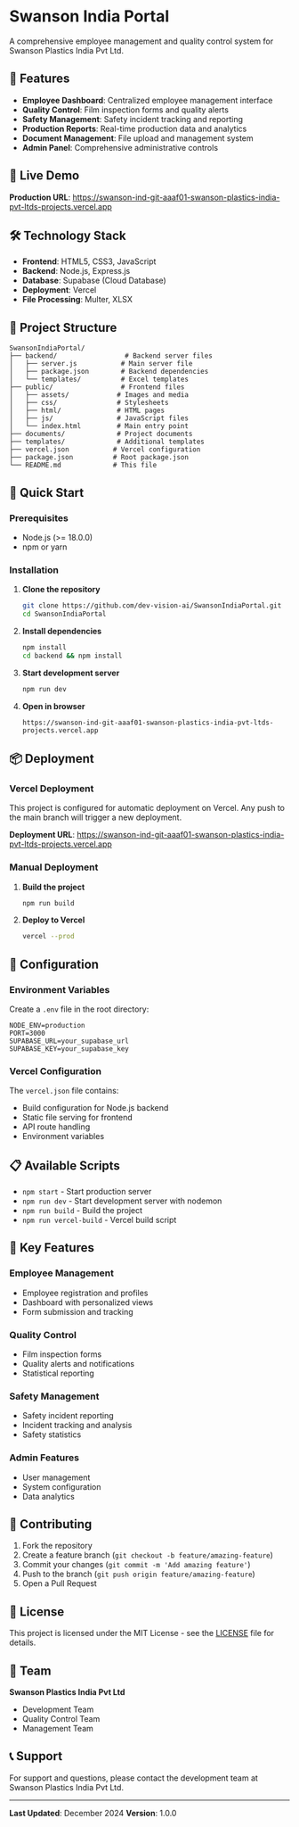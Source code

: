 # Swanson India Portal

A comprehensive employee management and quality control system for Swanson Plastics India Pvt Ltd.

## 🌟 Features

- **Employee Dashboard**: Centralized employee management interface
- **Quality Control**: Film inspection forms and quality alerts
- **Safety Management**: Safety incident tracking and reporting
- **Production Reports**: Real-time production data and analytics
- **Document Management**: File upload and management system
- **Admin Panel**: Comprehensive administrative controls

## 🚀 Live Demo

**Production URL**: https://swanson-ind-git-aaaf01-swanson-plastics-india-pvt-ltds-projects.vercel.app

## 🛠️ Technology Stack

- **Frontend**: HTML5, CSS3, JavaScript
- **Backend**: Node.js, Express.js
- **Database**: Supabase (Cloud Database)
- **Deployment**: Vercel
- **File Processing**: Multer, XLSX

## 📁 Project Structure

```
SwansonIndiaPortal/
├── backend/                 # Backend server files
│   ├── server.js           # Main server file
│   ├── package.json        # Backend dependencies
│   └── templates/          # Excel templates
├── public/                 # Frontend files
│   ├── assets/            # Images and media
│   ├── css/               # Stylesheets
│   ├── html/              # HTML pages
│   ├── js/                # JavaScript files
│   └── index.html         # Main entry point
├── documents/             # Project documents
├── templates/             # Additional templates
├── vercel.json           # Vercel configuration
├── package.json          # Root package.json
└── README.md             # This file
```

## 🚀 Quick Start

### Prerequisites

- Node.js (>= 18.0.0)
- npm or yarn

### Installation

1. **Clone the repository**
   ```bash
   git clone https://github.com/dev-vision-ai/SwansonIndiaPortal.git
   cd SwansonIndiaPortal
   ```

2. **Install dependencies**
   ```bash
   npm install
   cd backend && npm install
   ```

3. **Start development server**
   ```bash
   npm run dev
   ```

4. **Open in browser**
   ```
   https://swanson-ind-git-aaaf01-swanson-plastics-india-pvt-ltds-projects.vercel.app
   ```

## 📦 Deployment

### Vercel Deployment

This project is configured for automatic deployment on Vercel. Any push to the main branch will trigger a new deployment.

**Deployment URL**: https://swanson-ind-git-aaaf01-swanson-plastics-india-pvt-ltds-projects.vercel.app

### Manual Deployment

1. **Build the project**
   ```bash
   npm run build
   ```

2. **Deploy to Vercel**
   ```bash
   vercel --prod
   ```

## 🔧 Configuration

### Environment Variables

Create a `.env` file in the root directory:

```env
NODE_ENV=production
PORT=3000
SUPABASE_URL=your_supabase_url
SUPABASE_KEY=your_supabase_key
```

### Vercel Configuration

The `vercel.json` file contains:
- Build configuration for Node.js backend
- Static file serving for frontend
- API route handling
- Environment variables

## 📋 Available Scripts

- `npm start` - Start production server
- `npm run dev` - Start development server with nodemon
- `npm run build` - Build the project
- `npm run vercel-build` - Vercel build script

## 🎯 Key Features

### Employee Management
- Employee registration and profiles
- Dashboard with personalized views
- Form submission and tracking

### Quality Control
- Film inspection forms
- Quality alerts and notifications
- Statistical reporting

### Safety Management
- Safety incident reporting
- Incident tracking and analysis
- Safety statistics

### Admin Features
- User management
- System configuration
- Data analytics

## 🤝 Contributing

1. Fork the repository
2. Create a feature branch (`git checkout -b feature/amazing-feature`)
3. Commit your changes (`git commit -m 'Add amazing feature'`)
4. Push to the branch (`git push origin feature/amazing-feature`)
5. Open a Pull Request

## 📄 License

This project is licensed under the MIT License - see the [LICENSE](LICENSE) file for details.

## 👥 Team

**Swanson Plastics India Pvt Ltd**
- Development Team
- Quality Control Team
- Management Team

## 📞 Support

For support and questions, please contact the development team at Swanson Plastics India Pvt Ltd.

---

**Last Updated**: December 2024
**Version**: 1.0.0 